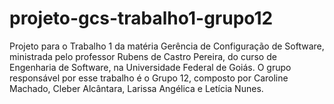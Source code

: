 # projeto-gcs-trabalho1-grupo12
Projeto para o Trabalho 1 da matéria Gerência de Configuração de Software, ministrada pelo professor Rubens de Castro Pereira, do curso de Engenharia de Software, na Universidade Federal de Goiás. O grupo responsável por esse trabalho é o Grupo 12, composto por Caroline Machado, Cleber Alcântara, Larissa Angélica e Letícia Nunes.
